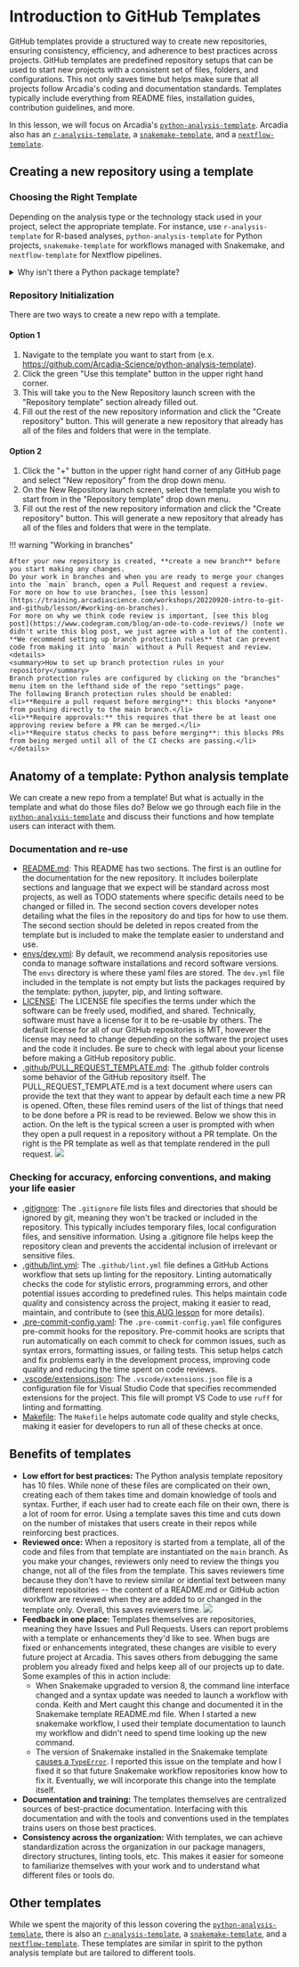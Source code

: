 # Introduction to GitHub Templates

GitHub templates provide a structured way to create new repositories, ensuring consistency, efficiency, and adherence to best practices across projects.
GitHub templates are predefined repository setups that can be used to start new projects with a consistent set of files, folders, and configurations.
This not only saves time but helps make sure that all projects follow Arcadia's coding and documentation standards.
Templates typically include everything from README files, installation guides, contribution guidelines, and more.

In this lesson, we will focus on Arcadia's [`python-analysis-template`](https://github.com/Arcadia-Science/python-analysis-template).
Arcadia also has an [`r-analysis-template`](https://github.com/Arcadia-Science/r-analysis-template), a [`snakemake-template`](https://github.com/Arcadia-Science/snakemake-template), and a [`nextflow-template`](https://github.com/Arcadia-Science/nextflow-template).

## Creating a new repository using a template

### Choosing the Right Template

Depending on the analysis type or the technology stack used in your project, select the appropriate template. 
For instance, use `r-analysis-template` for R-based analyses, `python-analysis-template` for Python projects, `snakemake-template` for workflows managed with Snakemake, and `nextflow-template` for Nextflow pipelines.

<details>
<summary>Why isn't there a Python package template?</summary>

We could create one. 
We haven't generated one yet because there are a ton templates out there that could be used and we haven't created many Python packages yet as an organization.
If you find yourself in need of a Python template, try out <a href=https://github.com/TezRomacH/python-package-template>an existing template</a> and make note of what works well and what doesn't.
We can then use that to generate a future organization standard template.

</details>

### Repository Initialization

There are two ways to create a new repo with a template.

#### Option 1

1. Navigate to the template you want to start from (e.x. https://github.com/Arcadia-Science/python-analysis-template).
2. Click the green "Use this template" button in the upper right hand corner.
3. This will take you to the New Repository launch screen with the "Repository template" section already filled out.
4. Fill out the rest of the new repository information and click the "Create repository" button. This will generate a new repository that already has all of the files and folders that were in the template.

#### Option 2

1. Click the "+" button in the upper right hand corner of any GitHub page and select "New repository" from the drop down menu.
2. On the New Repository launch screen, select the template you wish to start from in the "Repository template" drop down menu.
3. Fill out the rest of the new repository information and click the "Create repository" button. This will generate a new repository that already has all of the files and folders that were in the template.

!!! warning "Working in branches"

    After your new repository is created, **create a new branch** before you start making any changes.
    Do your work in branches and when you are ready to merge your changes into the `main` branch, open a Pull Request and request a review.
    For more on how to use branches, [see this lesson](https://training.arcadiascience.com/workshops/20220920-intro-to-git-and-github/lesson/#working-on-branches).
    For more on why we think code review is important, [see this blog post](https://www.codegram.com/blog/an-ode-to-code-reviews/) (note we didn't write this blog post, we just agree with a lot of the content). 
    **We recommend setting up branch protection rules** that can prevent code from making it into `main` without a Pull Request and review.
    <details>
    <summary>How to set up branch protection rules in your repository</summary>
    Branch protection rules are configured by clicking on the "branches" menu item on the lefthand side of the repo "settings" page.
    The following Branch protection rules should be enabled:
    <li>**Require a pull request before merging**: this blocks *anyone* from pushing directly to the main branch.</li>
    <li>**Require approvals:** this requires that there be at least one approving review before a PR can be merged.</li>
    <li>**Require status checks to pass before merging**: this blocks PRs from being merged until all of the CI checks are passing.</li>
    </details>

## Anatomy of a template: Python analysis template

We can create a new repo from a template!
But what is actually in the template and what do those files do?
Below we go through each file in the [`python-analysis-template`](https://github.com/Arcadia-Science/python-analysis-template) and discuss their functions and how template users can interact with them.

### Documentation and re-use

- [README.md](https://github.com/Arcadia-Science/python-analysis-template/blob/main/README.md): This README has two sections. The first is an outline for the documentation for the new repository. It includes boilerplate sections and language that we expect will be standard across most projects, as well as TODO statements where specific details need to be changed or filled in. The second section covers developer notes detailing what the files in the repository do and tips for how to use them. The second section should be deleted in repos created from the template but is included to make the template easier to understand and use.
- [envs/dev.yml](https://github.com/Arcadia-Science/python-analysis-template/tree/main/envs/dev.yml): By default, we recommend analysis repositories use conda to manage software installations and record software versions. The `envs` directory is where these yaml files are stored. The `dev.yml` file included in the template is not empty but lists the packages required by the template: python, jupyter, pip, and linting software.
- [LICENSE](https://github.com/Arcadia-Science/python-analysis-template/tree/main/LICENSE): The LICENSE file specifies the terms under which the software can be freely used, modified, and shared. Technically, software must have a license for it to be re-usable by others. The default license for all of our GitHub repositories is MIT, however the license may need to change depending on the software the project uses and the code it includes. Be sure to check with legal about your license before making a GitHub repository public.
- [.github/PULL_REQUEST_TEMPLATE.md](https://github.com/Arcadia-Science/python-analysis-template/tree/main/.github/PULL_REQUEST_TEMPLATE.md): The .github folder controls some behavior of the GitHub repository itself. The PULL_REQUEST_TEMPLATE.md is a text document where users can provide the text that they want to appear by default each time a new PR is opened. Often, these files remind users of the list of things that need to be done before a PR is read to be reviewed. Below we show this in action. On the left is the typical screen a user is prompted with when they open a pull request in a repository without a PR template. On the right is the PR template as well as that template rendered in the pull request.
![](pr-template.png)

### Checking for accuracy, enforcing conventions, and making your life easier

- [.gitignore](https://github.com/Arcadia-Science/python-analysis-template/tree/main/.gitignore): The `.gitignore` file lists files and directories that should be ignored by git, meaning they won't be tracked or included in the repository. This typically includes temporary files, local configuration files, and sensitive information. Using a .gitignore file helps keep the repository clean and prevents the accidental inclusion of irrelevant or sensitive files.
- [.github/lint.yml](https://github.com/Arcadia-Science/python-analysis-template/tree/main/.github/lint.yml): The `.github/lint.yml` file defines a GitHub Actions workflow that sets up linting for the repository. Linting automatically checks the code for stylistic errors, programming errors, and other potential issues according to predefined rules. This helps maintain code quality and consistency across the project, making it easier to read, maintain, and contribute to (see [this AUG lesson](https://training.arcadiascience.com/arcadia-users-group/20240206-intro-to-formatting-and-linting/lesson/) for more details).
- [.pre-commit-config.yaml](https://github.com/Arcadia-Science/python-analysis-template/tree/main/.pre-commit-config.yaml): The `.pre-commit-config.yaml` file configures pre-commit hooks for the repository. Pre-commit hooks are scripts that run automatically on each commit to check for common issues, such as syntax errors, formatting issues, or failing tests. This setup helps catch and fix problems early in the development process, improving code quality and reducing the time spent on code reviews.
- [.vscode/extensions.json](https://github.com/Arcadia-Science/python-analysis-template/tree/main/.vscode/extensions.json): The `.vscode/extensions.json` file is a configuration file for Visual Studio Code that specifies recommended extensions for the project. This file will prompt VS Code to use `ruff` for linting and formatting. 
- [Makefile](https://github.com/Arcadia-Science/python-analysis-template/tree/main/Makefile): The `Makefile` helps automate code quality and style checks, making it easier for developers to run all of these checks at once.

## Benefits of templates


- **Low effort for best practices:** The Python analysis template repository has 10 files. While none of these files are complicated on their own, creating each of them takes time and domain knowledge of tools and syntax. Further, if each user had to create each file on their own, there is a lot of room for error. Using a template saves this time and cuts down on the number of mistakes that users create in their repos while reinforcing best practices.
- **Reviewed once:** When a repository is started from a template, all of the code and files from that template are instantiated on the `main` branch. As you make your changes, reviewers only need to review the things you change, not all of the files from the template. This saves reviewers time because they don't have to review similar or idential text between many different repositories -- the content of a README.md or GitHub action workflow are reviewed when they are added to or changed in the template only. Overall, this saves reviewers time.
![](why-templates.png)
- **Feedback in one place:** Templates themselves are repositories, meaning they have Issues and Pull Requests. Users can report problems with a template or enhancements they'd like to see. When bugs are fixed or enhancements integrated, these changes are visible to every future project at Arcadia. This saves others from debugging the same problem you already fixed and helps keep all of our projects up to date. Some examples of this in action include:
	* When Snakemake upgraded to version 8, the command line interface changed and a syntax update was needed to launch a workflow with conda. Keith and Mert caught this change and documented it in the Snakemake template README.md file. When I started a new snakemake workflow, I used their template documentation to launch my workflow and didn't need to spend time looking up the new command.
	* The version of Snakemake installed in the Snakemake template [causes a `TypeError`](https://github.com/Arcadia-Science/snakemake-template/issues/2). I reported this issue on the template and how I fixed it so that future Snakemake workflow repositories know how to fix it. Eventually, we will incorporate this change into the template itself.
- **Documentation and training:** The templates themselves are centralized sources of best-practice documentation. Interfacing with this documentation and with the tools and conventions used in the templates trains users on those best practices.
- **Consistency across the organization:** With templates, we can achieve standardization across the organization in our package managers, directory structures, linting tools, etc. This makes it easier for someone to familiarize themselves with your work and to understand what different files or tools do.

## Other templates

While we spent the majority of this lesson covering the [`python-analysis-template`](https://github.com/Arcadia-Science/python-analysis-template), there is also an [`r-analysis-template`](https://github.com/Arcadia-Science/r-analysis-template), a [`snakemake-template`](https://github.com/Arcadia-Science/snakemake-template), and a [`nextflow-template`](https://github.com/Arcadia-Science/nextflow-template).
These templates are similar in spirit to the python analysis template but are tailored to different tools.

